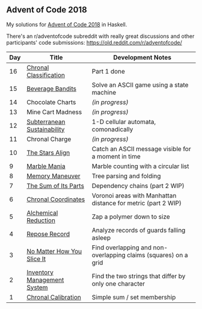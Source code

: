 ## Advent of Code 2018
My solutions for [Advent of Code 2018](http://adventofcode.com/2018) in Haskell.

There's an r/adventofcode subreddit with really great discussions and other participants' code submissions: https://old.reddit.com/r/adventofcode/

Day | Title | Development Notes
--- | --- | ---
16 | [Chronal Classification](./src/Day16.hs) | Part 1 done
15 | [Beverage Bandits](./src/Day15.hs) | Solve an ASCII game using a state machine
14 | Chocolate Charts | *(in progress)*
13 | Mine Cart Madness | *(in progress)*
12 | [Subterranean Sustainability](./src/Day12.hs) | 1-D cellular automata, comonadically
11 | Chronal Charge | *(in progress)*
10 | [The Stars Align](./src/Day10.hs) | Catch an ASCII message visible for a moment in time
9 | [Marble Mania](./src/Day09.hs) | Marble counting with a circular list
8 | [Memory Maneuver](./src/Day08.hs) | Tree parsing and folding
7 | [The Sum of Its Parts](./src/Day07.hs) | Dependency chains (part 2 WIP)
6 | [Chronal Coordinates](./src/Day06.hs) | Voronoi areas with Manhattan distance for metric (part 2 WIP)
5 | [Alchemical Reduction](./src/Day05.hs) | Zap a polymer down to size
4 | [Repose Record](./src/Day04.hs) | Analyze records of guards falling asleep
3 | [No Matter How You Slice It](./src/Day03.hs) | Find overlapping and non-overlapping claims (squares) on a grid
2 | [Inventory Management System](./src/Day02.hs) | Find the two strings that differ by only one character
1 | [Chronal Calibration](./src/Day01.hs) | Simple sum / set membership
